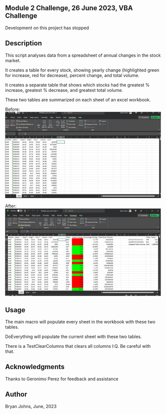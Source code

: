 ## Module 2 Challenge, 26 June 2023, VBA Challenge

Development on this project has stopped

## Description

This script analyses data from a spreadsheet of annual changes in the stock market.

It creates a table for every stock, showing yearly change (highlighted green for increase, red for decrease), percent change, and total volume.

It creates a separate table that shows which stocks had the greatest % increase, greatest % decrease, and greatest total volume.

These two tables are summarized on each sheet of an excel workbook.

Before:
![Before](before_stock_first_sheet.png)

After:
![After](after_stock_first_sheet.png)

## Usage

The main macro will populate every sheet in the workbook with these two tables.

DoEverything will populate the current sheet with these two tables.

There is a TestClearColumns that clears all columns I:Q. Be careful with that.

## Acknowledgments

Thanks to Geronimo Perez for feedback and assistance

## Author

Bryan Johns, June, 2023
